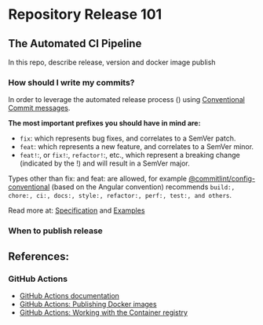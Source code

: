 # Repository Release 101 

## The Automated CI Pipeline
In this repo, describe release, version and docker image publish




### How should I write my commits?

In order to leverage the automated release process () using [Conventional Commit messages](https://www.conventionalcommits.org/en/v1.0.0/).

**The most important prefixes you should have in mind are:**

* `fix`: which represents bug fixes, and correlates to a SemVer patch.
* `feat`: which represents a new feature, and correlates to a SemVer minor.
* `feat!`:, or `fix!`:, `refactor!`:, etc., which represent a breaking change (indicated by the !) and will result in a SemVer major.

Types other than fix: and feat: are allowed, for example [@commitlint/config-conventional](https://github.com/conventional-changelog/commitlint/tree/master/%40commitlint/config-conventional) (based on the Angular convention) recommends `build:, chore:, ci:, docs:, style:, refactor:, perf:, test:, and others`.

Read more at: [Specification](https://www.conventionalcommits.org/en/v1.0.0/#specification) and [Examples](https://www.conventionalcommits.org/en/v1.0.0/#examples)

### When to publish release


## References:

### GitHub Actions
* [GitHub Actions documentation](https://docs.github.com/en/actions)
* [GitHub Actions: Publishing Docker images](https://docs.github.com/en/actions)
* [GitHub Actions: Working with the Container registry](https://docs.github.com/en/packages/working-with-a-github-packages-registry/working-with-the-container-registry)
